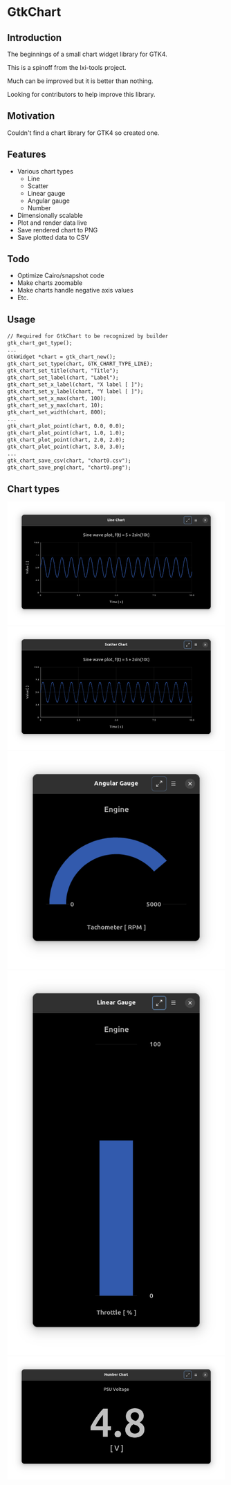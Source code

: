 # GtkChart

## Introduction

The beginnings of a small chart widget library for GTK4.

This is a spinoff from the lxi-tools project.

Much can be improved but it is better than nothing.

Looking for contributors to help improve this library.

## Motivation

Couldn't find a chart library for GTK4 so created one.

## Features

 * Various chart types
   * Line
   * Scatter
   * Linear gauge
   * Angular gauge
   * Number
 * Dimensionally scalable
 * Plot and render data live
 * Save rendered chart to PNG
 * Save plotted data to CSV

## Todo

 * Optimize Cairo/snapshot code
 * Make charts zoomable
 * Make charts handle negative axis values
 * Etc.

## Usage

```
// Required for GtkChart to be recognized by builder
gtk_chart_get_type();
...
GtkWidget *chart = gtk_chart_new();
gtk_chart_set_type(chart, GTK_CHART_TYPE_LINE);
gtk_chart_set_title(chart, "Title");
gtk_chart_set_label(chart, "Label");
gtk_chart_set_x_label(chart, "X label [ ]");
gtk_chart_set_y_label(chart, "Y label [ ]");
gtk_chart_set_x_max(chart, 100);
gtk_chart_set_y_max(chart, 10);
gtk_chart_set_width(chart, 800);
...
gtk_chart_plot_point(chart, 0.0, 0.0);
gtk_chart_plot_point(chart, 1.0, 1.0);
gtk_chart_plot_point(chart, 2.0, 2.0);
gtk_chart_plot_point(chart, 3.0, 3.0);
...
gtk_chart_save_csv(chart, "chart0.csv");
gtk_chart_save_png(chart, "chart0.png");
```

## Chart types

<p align="center">
<img src="images/line.png">
<img src="images/scatter.png">
<img src="images/gauge-angular.png">
<img src="images/gauge-line.png">
<img src="images/number.png">
</p>

